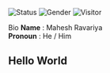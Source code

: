 ![Status](https://img.shields.io/badge/Status-up-brightgreen) ![Gender](https://img.shields.io/badge/Gender-%F0%9F%A4%B5-lightgrey)   ![Visitor](https://Visitor-badge.glitch.me/badge?page_id=github.com/mravariya)

Bio
**Name** : Mahesh Ravariya <br/>
**Pronoun** : He / Him <br/>


## Hello World
